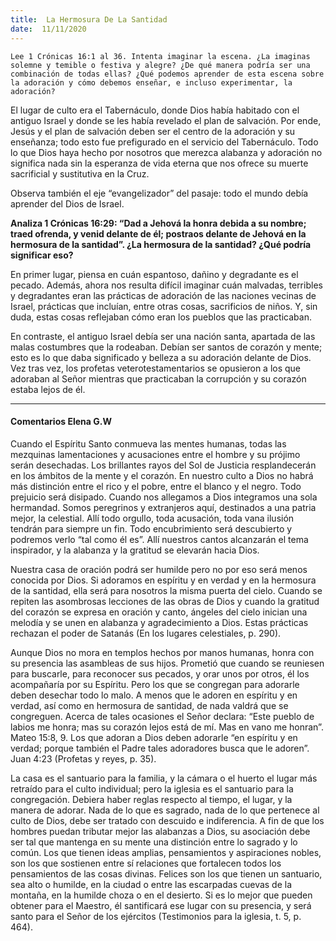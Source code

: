 ```yaml
---
title:  La Hermosura De La Santidad
date:  11/11/2020
---
```


`Lee 1 Crónicas 16:1 al 36. Intenta imaginar la escena. ¿La imaginas solemne y temible o festiva y alegre? ¿De qué manera podría ser una combinación de todas ellas? ¿Qué podemos aprender de esta escena sobre la adoración y cómo debemos enseñar, e incluso experimentar, la adoración?`

El lugar de culto era el Tabernáculo, donde Dios había habitado con el antiguo Israel y donde se les había revelado el plan de salvación. Por ende, Jesús y el plan de salvación deben ser el centro de la adoración y su enseñanza; todo esto fue prefigurado en el servicio del Tabernáculo. Todo lo que Dios haya hecho por nosotros que merezca alabanza y adoración no significa nada sin la esperanza de vida eterna que nos ofrece su muerte sacrificial y sustitutiva en la Cruz.

Observa también el eje “evangelizador” del pasaje: todo el mundo debía aprender del Dios de Israel.

**Analiza 1 Crónicas 16:29: “Dad a Jehová la honra debida a su nombre; traed ofrenda, y venid delante de él; postraos delante de Jehová en la hermosura de la santidad”. ¿La hermosura de la santidad? ¿Qué podría significar eso?**

En primer lugar, piensa en cuán espantoso, dañino y degradante es el pecado. Además, ahora nos resulta difícil imaginar cuán malvadas, terribles y degradantes eran las prácticas de adoración de las naciones vecinas de Israel, prácticas que incluían, entre otras cosas, sacrificios de niños. Y, sin duda, estas cosas reflejaban cómo eran los pueblos que las practicaban.

En contraste, el antiguo Israel debía ser una nación santa, apartada de las malas costumbres que la rodeaban. Debían ser santos de corazón y mente; esto es lo que daba significado y belleza a su adoración delante de Dios. Vez tras vez, los profetas veterotestamentarios se opusieron a los que adoraban al Señor mientras que practicaban la corrupción y su corazón estaba lejos de él.

---

#### Comentarios Elena G.W

Cuando el Espíritu Santo conmueva las mentes humanas, todas las mezquinas lamentaciones y acusaciones entre el hombre y su prójimo serán desechadas. Los brillantes rayos del Sol de Justicia resplandecerán en los ámbitos de la mente y el corazón. En nuestro culto a Dios no habrá más distinción entre el rico y el pobre, entre el blanco y el negro. Todo prejuicio será disipado. Cuando nos allegamos a Dios integramos una sola hermandad. Somos peregrinos y extranjeros aquí, destinados a una patria mejor, la celestial. Allí todo orgullo, toda acusación, toda vana ilusión tendrán para siempre un fin. Todo encubrimiento será descubierto y podremos verlo “tal como él es”. Allí nuestros cantos alcanzarán el tema inspirador, y la alabanza y la gratitud se elevarán hacia Dios.

Nuestra casa de oración podrá ser humilde pero no por eso será menos conocida por Dios. Si adoramos en espíritu y en verdad y en la hermosura de la santidad, ella será para nosotros la misma puerta del cielo. Cuando se repiten las asombrosas lecciones de las obras de Dios y cuando la gratitud del corazón se expresa en oración y canto, ángeles del cielo inician una melodía y se unen en alabanza y agradecimiento a Dios. Estas prácticas rechazan el poder de Satanás (En los lugares celestiales, p. 290).

Aunque Dios no mora en templos hechos por manos humanas, honra con su presencia las asambleas de sus hijos. Prometió que cuando se reuniesen para buscarle, para reconocer sus pecados, y orar unos por otros, él los acompañaría por su Espíritu. Pero los que se congregan para adorarle deben desechar todo lo malo. A menos que le adoren en espíritu y en verdad, así como en hermosura de santidad, de nada valdrá que se congreguen. Acerca de tales ocasiones el Señor declara: “Este pueblo de labios me honra; mas su corazón lejos está de mí. Mas en vano me honran”. Mateo 15:8, 9. Los que adoran a Dios deben adorarle “en espíritu y en verdad; porque también el Padre tales adoradores busca que le adoren”. Juan 4:23 (Profetas y reyes, p. 35).

La casa es el santuario para la familia, y la cámara o el huerto el lugar más retraído para el culto individual; pero la iglesia es el santuario para la congregación. Debiera haber reglas respecto al tiempo, el lugar, y la manera de adorar. Nada de lo que es sagrado, nada de lo que pertenece al culto de Dios, debe ser tratado con descuido e indiferencia. A fin de que los hombres puedan tributar mejor las alabanzas a Dios, su asociación debe ser tal que mantenga en su mente una distinción entre lo sagrado y lo común. Los que tienen ideas amplias, pensamientos y aspiraciones nobles, son los que sostienen entre sí relaciones que fortalecen todos los pensamientos de las cosas divinas. Felices son los que tienen un santuario, sea alto o humilde, en la ciudad o entre las escarpadas cuevas de la montaña, en la humilde choza o en el desierto. Si es lo mejor que pueden obtener para el Maestro, él santificará ese lugar con su presencia, y será santo para el Señor de los ejércitos (Testimonios para la iglesia, t. 5, p. 464).